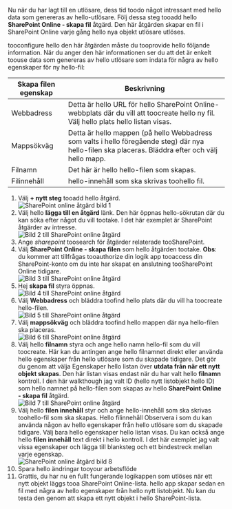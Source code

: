 Nu när du har lagt till en utlösare, dess tid toodo något intressant med hello data som genereras av hello-utlösare. Följ dessa steg tooadd hello **SharePoint Online - skapa fil** åtgärd. Den här åtgärden skapar en fil i SharePoint Online varje gång hello nya objekt utlösare utlöses. 

tooconfigure hello den här åtgärden måste du tooprovide hello följande information. När du anger den här informationen ser du att det är enkelt toouse data som genereras av hello utlösare som indata för några av hello egenskaper för ny hello-fil:

| Skapa filen egenskap | Beskrivning |
| --- | --- |
| Webbadress |Detta är hello URL för hello SharePoint Online-webbplats där du vill att toocreate hello ny fil. Välj hello plats hello listan visas. |
| Mappsökväg |Detta är hello mappen (på hello Webbadress som valts i hello föregående steg) där nya hello-filen ska placeras. Bläddra efter och välj hello mapp. |
| Filnamn |Det här är hello hello-filen som skapas. |
| Filinnehåll |hello-innehåll som ska skrivas toohello fil. |

1. Välj **+ nytt steg** tooadd hello åtgärd.  
   ![SharePoint online åtgärd bild 1](./media/connectors-create-api-sharepointonline/action-1.png)  
2. Välj hello **lägga till en åtgärd** länk. Den här öppnas hello-sökrutan där du kan söka efter något du vill tootake. I det här exemplet är SharePoint åtgärder av intresse.    
   ![Bild 2 till SharePoint online åtgärd](./media/connectors-create-api-sharepointonline/action-2.png)    
3. Ange *sharepoint* toosearch för åtgärder relaterade tooSharePoint.
4. Välj **SharePoint Online - skapa filen** som hello åtgärden tootake.   **Obs**: du kommer att tillfrågas tooauthorize din logik app tooaccess din SharePoint-konto om du inte har skapat en anslutning tooSharePoint Online tidigare.    
   ![Bild 3 till SharePoint online åtgärd](./media/connectors-create-api-sharepointonline/action-3.png)    
5. Hej **skapa fil** styra öppnas.   
   ![Bild 4 till SharePoint online åtgärd](./media/connectors-create-api-sharepointonline/action-4.png)     
6. Välj **Webbadress** och bläddra toofind hello plats där du vill ha toocreate hello-filen.     
   ![Bild 5 till SharePoint online åtgärd](./media/connectors-create-api-sharepointonline/action-5.png)  
7. Välj **mappsökväg** och bläddra toofind hello mappen där nya hello-filen ska placeras.  
   ![Bild 6 till SharePoint online åtgärd](./media/connectors-create-api-sharepointonline/action-6.png)  
8. Välj hello **filnamn** styra och ange hello namn hello-fil som du vill toocreate. Här kan du antingen ange hello filnamnet direkt eller använda hello egenskaper från hello utlösare som du skapade tidigare. Det gör du genom att välja Egenskaper hello listan över **utdata från när ett nytt objekt skapas**. Den här listan visas endast när du har valt hello **filnamn** kontroll. I den här walkthough jag valt ID (hello nytt listobjekt hello ID) som hello namnet på hello-filen som skapas av hello **SharePoint Online - skapa fil** åtgärd.    
   ![Bild 7 till SharePoint online åtgärd](./media/connectors-create-api-sharepointonline/action-7.png)  
9. Välj hello **filen innehåll** styr och ange hello-innehåll som ska skrivas toohello-fil som ska skapas. Hello filinnehåll Observera i som du kan använda någon av hello egenskaper från hello utlösare som du skapade tidigare. Välj bara hello egenskaper hello listan visas. Du kan också ange hello **filen innehåll** text direkt i hello kontroll. I det här exemplet jag valt vissa egenskaper och lägga till blanksteg och ett bindestreck mellan varje egenskap.        
   ![SharePoint online åtgärd bild 8](./media/connectors-create-api-sharepointonline/action-8.png)  
10. Spara hello ändringar tooyour arbetsflöde  
11. Grattis, du har nu en fullt fungerande logikappen som utlöses när ett nytt objekt läggs tooa SharePoint Online-lista. hello app skapar sedan en fil med några av hello egenskaper från hello nytt listobjekt.  Nu kan du testa den genom att skapa ett nytt objekt i hello SharePoint-lista. 

